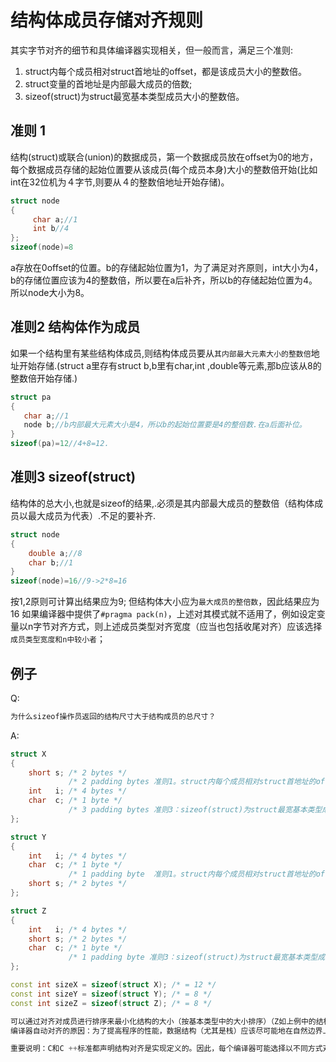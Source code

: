 # 结构体成员存储对齐规则

其实字节对齐的细节和具体编译器实现相关，但一般而言，满足三个准则:
1. struct内每个成员相对struct首地址的offset，都是该成员大小的整数倍。
2. struct变量的首地址是内部最大成员的倍数;
3. sizeof(struct)为struct最宽基本类型成员大小的整数倍。

## 准则 1
结构(struct)或联合(union)的数据成员，第一个数据成员放在offset为0的地方，每个数据成员存储的起始位置要从该成员(每个成员本身)大小的整数倍开始(比如int在32位机为４字节,则要从４的整数倍地址开始存储)。
```cpp
struct node
{
     char a;//1
     int b//4
};
sizeof(node)=8
```
a存放在0offset的位置。b的存储起始位置为1，为了满足对齐原则，int大小为4，b的存储位置应该为4的整数倍，所以要在a后补齐，所以b的存储起始位置为4。所以node大小为8。 

## 准则2 结构体作为成员
如果一个结构里有某些结构体成员,则结构体成员要从```其内部最大元素大小的整数倍```地址开始存储.(struct a里存有struct b,b里有char,int ,double等元素,那b应该从8的整数倍开始存储.)
```cpp
struct pa
{
   char a;//1
   node b;//b内部最大元素大小是4，所以b的起始位置要是4的整倍数.在a后面补位。
}
sizeof(pa)=12//4+8=12.
``` 
## 准则3 sizeof(struct)
结构体的总大小,也就是sizeof的结果,.必须是其内部最大成员的整数倍（结构体成员以最大成员为代表）.不足的要补齐.
```cpp
struct node
{
    double a;//8
    char b;//1
}
sizeof(node)=16//9->2*8=16
```
按1,2原则可计算出结果应为9;
但结构体大小应为```最大成员的整倍数```，因此结果应为16
如果编译器中提供了```#pragma pack(n)```，上述对其模式就不适用了，例如设定变量以n字节对齐方式，则上述成员类型对齐宽度（应当也包括收尾对齐）应该选择```成员类型宽度和n中较小者```；
 
## 例子
 Q: 
```CPP
为什么sizeof操作员返回的结构尺寸大于结构成员的总尺寸？
```
A:
```CPP
struct X
{
    short s; /* 2 bytes */
             /* 2 padding bytes 准则1。struct内每个成员相对struct首地址的offset，都是该成员大小的整数倍。*/
    int   i; /* 4 bytes */
    char  c; /* 1 byte */
             /* 3 padding bytes 准则3：sizeof(struct)为struct最宽基本类型成员大小的整数倍*/
};

struct Y
{
    int   i; /* 4 bytes */
    char  c; /* 1 byte */
             /* 1 padding byte  准则1。struct内每个成员相对struct首地址的offset，都是该成员大小的整数倍。*/
    short s; /* 2 bytes */
};

struct Z
{
    int   i; /* 4 bytes */
    short s; /* 2 bytes */
    char  c; /* 1 byte */
             /* 1 padding byte 准则3：sizeof(struct)为struct最宽基本类型成员大小的整数倍*/
};

const int sizeX = sizeof(struct X); /* = 12 */
const int sizeY = sizeof(struct Y); /* = 8 */
const int sizeZ = sizeof(struct Z); /* = 8 */

可以通过对齐对成员进行排序来最小化结构的大小（按基本类型中的大小排序）（Z如上例中的结构）。
编译器自动对齐的原因：为了提高程序的性能，数据结构（尤其是栈）应该尽可能地在自然边界上对齐。原因在于，为了访问未对齐的内存，处理器需要作两次内存访问；然而，对齐的内存访问仅需要一次访问。

重要说明：C和C ++标准都声明结构对齐是实现定义的。因此，每个编译器可能选择以不同方式对齐数据，从而导致不同且不兼容的数据布局。因此，在处理将由不同编译器使用的库时，了解编译器如何对齐数据非常重要。某些编译器具有命令行设置和/或特殊#pragma 语句来更改结构对齐设置。
```

